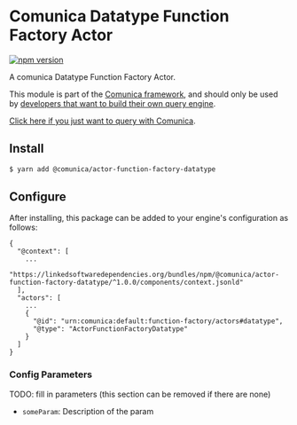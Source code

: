 # Comunica Datatype Function Factory Actor

[![npm version](https://badge.fury.io/js/%40comunica%2Factor-function-factory-datatype.svg)](https://www.npmjs.com/package/@comunica/actor-function-factory-datatype)

A comunica Datatype Function Factory Actor.

This module is part of the [Comunica framework](https://github.com/comunica/comunica),
and should only be used by [developers that want to build their own query engine](https://comunica.dev/docs/modify/).

[Click here if you just want to query with Comunica](https://comunica.dev/docs/query/).

## Install

```bash
$ yarn add @comunica/actor-function-factory-datatype
```

## Configure

After installing, this package can be added to your engine's configuration as follows:
```text
{
  "@context": [
    ...
    "https://linkedsoftwaredependencies.org/bundles/npm/@comunica/actor-function-factory-datatype/^1.0.0/components/context.jsonld"
  ],
  "actors": [
    ...
    {
      "@id": "urn:comunica:default:function-factory/actors#datatype",
      "@type": "ActorFunctionFactoryDatatype"
    }
  ]
}
```

### Config Parameters

TODO: fill in parameters (this section can be removed if there are none)

* `someParam`: Description of the param
